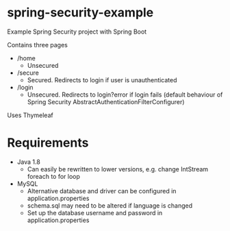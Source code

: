 # spring-security-example
Example Spring Security project with Spring Boot

Contains three pages
* /home
  * Unsecured
* /secure
  * Secured. Redirects to login if user is unauthenticated
* /login
  * Unsecured. Redirects to login?error if login fails (default behaviour of Spring Security AbstractAuthenticationFilterConfigurer)
  
Uses Thymeleaf

# Requirements
* Java 1.8
  * Can easily be rewritten to lower versions, e.g. change IntStream foreach to for loop
* MySQL
  * Alternative database and driver can be configured in application.properties
  * schema.sql may need to be altered if language is changed
  * Set up the database username and password in application.properties